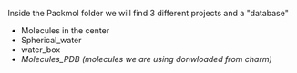 Inside the Packmol folder we will find 3 different projects and a "database" 

 * Molecules in the center
 * Spherical_water
 * water_box
 * *Molecules_PDB (molecules we are using donwloaded from charm)* 
